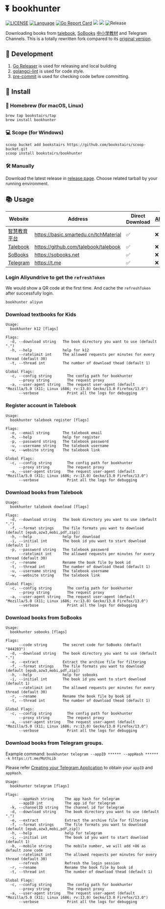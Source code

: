 # ⏬ bookhunter

[![LICENSE](https://img.shields.io/github/license/bookstairs/bookhunter)](https://github.com/bookstairs/bookhunter/blob/main/LICENSE)
[![Language](https://img.shields.io/badge/Language-Go-blue.svg)](https://golang.org/)
[![Go Report Card](https://goreportcard.com/badge/github.com/bookstairs/bookhunter)](https://goreportcard.com/report/github.com/bookstairs/bookhunter)
![](https://img.shields.io/github/stars/bookstairs/bookhunter.svg)
![](https://img.shields.io/github/forks/bookstairs/bookhunter.svg)
![Release](https://github.com/bookstairs/bookhunter/workflows/release/badge.svg)

Downloading books from [talebook](https://github.com/talebook/talebook),
[SoBooks](https://sobooks.cc)
[中小学教材](https://basic.smartedu.cn/tchMaterial)
and Telegram Channels. This is a totally
rewritten fork compared to its [original version](https://github.com/hellojukay/dl-talebook).

## 🚧 Development

1. [Go Releaser](https://github.com/goreleaser/goreleaser) is used for releasing and local building
2. [golangci-lint](https://github.com/golangci/golangci-lint) is used for code style.
3. [pre-commit](https://pre-commit.com/) is used for checking code before committing.

## 💾 Install

### 🍎 Homebrew (for macOS, Linux)

```shell
brew tap bookstairs/tap
brew install bookhunter
```

### 💻 Scope (for Windows)

```shell
scoop bucket add bookstairs https://github.com/bookstairs/scoop-bucket.git
scoop install bookstairs/bookhunter
```

### 🛠 Manually

Download the latest release in [release page](https://github.com/bookstairs/bookhunter/releases). Choose related tarball
by your running environment.

## 📚 Usage

| Website                                          | Address                                | Direct Download | [Aliyun](https://www.aliyundrive.com/) | [Lanzou](https://www.lanzou.com/) | [Telecom](https://cloud.189.cn/) |
|--------------------------------------------------|----------------------------------------|-----------------|----------------------------------------|-----------------------------------|----------------------------------|
| [智慧教育平台](#download-textbooks-for-kids)           | <https://basic.smartedu.cn/tchMaterial>   | ✅               | ❌                                      | ❌                                 | ❌                                |
| [Talebook](#download-books-from-talebook)        | <https://github.com/talebook/talebook> | ✅               | ❌                                      | ❌                                 | ❌                                |
| [SoBooks](#download-books-from-sobooks)          | <https://sobooks.net>                  | ✅               | ❌                                      | ✅                                 | ❌                                |
| [Telegram](#download-books-from-telegram-groups) | <https://t.me>                         | ✅               | ❌                                      | ❌                                 | ❌                                |

### Login Aliyundrive to get the `refreshToken`

We would show a QR code at the first time. And cache the `refreshToken` after successfully login.

```shell
bookhunter aliyun
```

### Download textbooks for Kids

```text
Usage:
  bookhunter k12 [flags]

Flags:
  -d, --download string   The book directory you want to use (default ".")
  -h, --help              help for k12
      --ratelimit int     The allowed requests per minutes for every thread (default 30)
  -t, --thread int        The number of download thead (default 1)

Global Flags:
  -c, --config string       The config path for bookhunter
      --proxy string        The request proxy
  -a, --user-agent string   The request user-agent (default "Mozilla/5.0 (X11; Linux i686; rv:13.0) Gecko/13.0 Firefox/13.0")
      --verbose             Print all the logs for debugging
```

### Register account in Talebook

```text
Usage:
  bookhunter talebook register [flags]

Flags:
  -e, --email string      The talebook email
  -h, --help              help for register
  -p, --password string   The talebook password
  -u, --username string   The talebook username
  -w, --website string    The talebook link

Global Flags:
  -c, --config string       The config path for bookhunter
      --proxy string        The request proxy
  -a, --user-agent string   The request user-agent (default "Mozilla/5.0 (X11; Linux i686; rv:13.0) Gecko/13.0 Firefox/13.0")
      --verbose             Print all the logs for debugging
```

### Download books from Talebook

```text
Usage:
  bookhunter talebook download [flags]

Flags:
  -d, --download string   The book directory you want to use (default ".")
  -f, --format strings    The file formats you want to download (default [epub,azw3,mobi,pdf,zip])
  -h, --help              help for download
  -i, --initial int       The book id you want to start download (default 1)
  -p, --password string   The talebook password
      --ratelimit int     The allowed requests per minutes for every thread (default 30)
  -r, --rename            Rename the book file by book id
  -t, --thread int        The number of download thead (default 1)
  -u, --username string   The talebook username
  -w, --website string    The talebook link

Global Flags:
  -c, --config string       The config path for bookhunter
      --proxy string        The request proxy
  -a, --user-agent string   The request user-agent (default "Mozilla/5.0 (X11; Linux i686; rv:13.0) Gecko/13.0 Firefox/13.0")
      --verbose             Print all the logs for debugging
```

### Download books from SoBooks

```text
Usage:
  bookhunter sobooks [flags]

Flags:
      --code string       The secret code for SoBooks (default "844283")
  -d, --download string   The book directory you want to use (default ".")
  -e, --extract           Extract the archive file for filtering
  -f, --format strings    The file formats you want to download (default [epub,azw3,mobi,pdf,zip])
  -h, --help              help for sobooks
  -i, --initial int       The book id you want to start download (default 1)
      --ratelimit int     The allowed requests per minutes for every thread (default 30)
  -r, --rename            Rename the book file by book id
  -t, --thread int        The number of download thead (default 1)

Global Flags:
  -c, --config string       The config path for bookhunter
      --proxy string        The request proxy
  -a, --user-agent string   The request user-agent (default "Mozilla/5.0 (X11; Linux i686; rv:13.0) Gecko/13.0 Firefox/13.0")
      --verbose             Print all the logs for debugging
```

### Download books from Telegram groups.

Example command: `bookhunter telegram --appID ****** --appHash ****** -k https://t.me/MothLib`

Please refer [Creating your Telegram Application](https://core.telegram.org/api/obtaining_api_id) to obtain your `appID`
and `appHash`.

```text
Usage:
  bookhunter telegram [flags]

Flags:
      --appHash string     The app hash for telegram
      --appID int          The app id for telegram
  -k, --channelID string   The channel id for telegram
  -d, --download string    The book directory you want to use (default ".")
  -e, --extract            Extract the archive file for filtering
  -f, --format strings     The file formats you want to download (default [epub,azw3,mobi,pdf,zip])
  -h, --help               help for telegram
  -i, --initial int        The book id you want to start download (default 1)
  -b, --mobile string      The mobile number, we will add +86 as default zone code
      --ratelimit int      The allowed requests per minutes for every thread (default 30)
      --refresh            Refresh the login session
  -r, --rename             Rename the book file by book id
  -t, --thread int         The number of download thead (default 1)

Global Flags:
  -c, --config string       The config path for bookhunter
      --proxy string        The request proxy
  -a, --user-agent string   The request user-agent (default "Mozilla/5.0 (X11; Linux i686; rv:13.0) Gecko/13.0 Firefox/13.0")
      --verbose             Print all the logs for debugging
```
